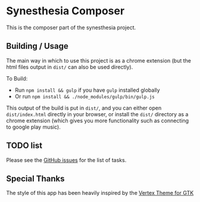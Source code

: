 # Synesthesia Composer

This is the composer part of the synesthesia project.

## Building / Usage

The main way in which to use this project is as a chrome extension (but the
html files output in `dist/` can also be used directly).

To Build:

* Run `npm install && gulp` if you have `gulp` installed globally
* Or run `npm install && ./node_modules/gulp/bin/gulp.js`

This output of the build is put in `dist/`, and you can either open
`dist/index.html` directly in your browser, or install the `dist/` directory as
a chrome extension (which gives you more functionality such as connecting to
google play music).

## TODO list

Please see the [GitHub issues](/samlanning/synesthesia/issues) for the list of
tasks.

## Special Thanks

The style of this app has been heavily inspired by the
[Vertex Theme for GTK](https://github.com/horst3180/vertex-theme)
